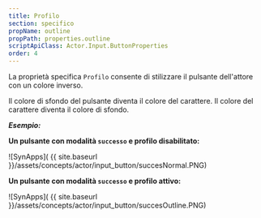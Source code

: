 ```yaml
---
title: Profilo
section: specifico
propName: outline
propPath: properties.outline
scriptApiClass: Actor.Input.ButtonProperties
order: 4
---
```

La proprietà specifica `Profilo` consente di stilizzare il pulsante dell'attore con un colore inverso.

Il colore di sfondo del pulsante diventa il colore del carattere.
Il colore del carattere diventa il colore di sfondo.

***Esempio:***

**Un pulsante con modalità `successo` e profilo disabilitato:**

![SynApps]( {{ site.baseurl }}/assets/concepts/actor/input_button/succesNormal.PNG)

**Un pulsante con modalità `successo` e profilo attivo:**

![SynApps]( {{ site.baseurl }}/assets/concepts/actor/input_button/succesOutline.PNG)
